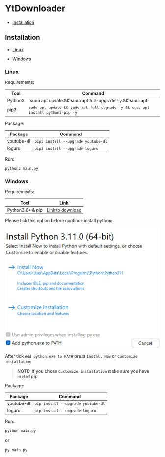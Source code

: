 # YtDownloader

- [Installation](#Installation)

## Installation

- [Linux](#Linux)

- [Windows](#Windows)

### Linux

Requirements:

|Tool  |Command|
|--------|-----------|
|Python3|`sudo apt update && sudo apt full-upgrade -y && sudo apt |install python3 -y`|
|pip3|`sudo apt update && sudo apt full-upgrade -y && sudo apt install python3-pip -y`|

Package:

| Package    | Command |
| ---------- | --------------- |
| youtube-dl | `pip3 install --upgrade youtube-dl` |
| loguru     | `pip3 install --upgrade loguru` |

Run:

```bash
python3 main.py
```

### Windows

Requirements:

| Tool             | Link                                                  |
| ---------------- | ----------------------------------------------------- |
| Python3.8+ & pip | [Link to download](https://www.python.org/downloads/) |

Please tick this option before continue install python:

![install_option](Image/py_install.png)

After tick `Add python.exe to PATH` press `Install Now` or `Customize installation`

> **NOTE: If you chose `Customize installation` make sure you have install pip**

Package:

| Package    | Command                            |
| ---------- | ---------------------------------- |
| youtube-dl | `pip install --upgrade youtube-dl` |
| loguru     | `pip install --upgrade loguru`     |

Run:

```bash
python main.py
```

or

```bash
py main.py
```



